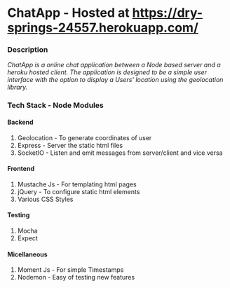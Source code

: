 # ChatApp - Hosted at https://dry-springs-24557.herokuapp.com/

### Description
*ChatApp is a online chat application between a Node based server and a heroku hosted client. The application is designed to be a simple user interface with the option to display a Users' location using the geolocation library.*

### Tech Stack - Node Modules

#### Backend
1. Geolocation - To generate coordinates of user
2. Express - Server the static html files
3. SocketIO - Listen and emit messages from server/client and vice versa

#### Frontend
1. Mustache Js - For templating html pages
2. jQuery - To configure static html elements
3. Various CSS Styles

#### Testing
1. Mocha
2. Expect

#### Micellaneous
1. Moment Js - For simple Timestamps
2. Nodemon - Easy of testing new features

